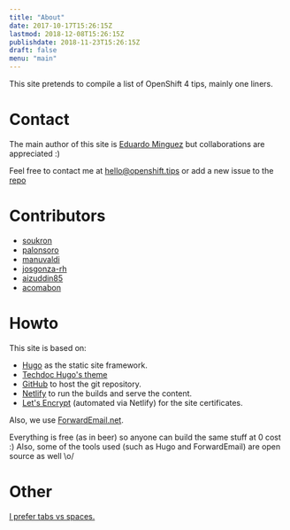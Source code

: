 ```yaml
---
title: "About"
date: 2017-10-17T15:26:15Z
lastmod: 2018-12-08T15:26:15Z
publishdate: 2018-11-23T15:26:15Z
draft: false
menu: "main"
---
```


This site pretends to compile a list of OpenShift 4 tips, mainly one liners.

# Contact

The main author of this site is [Eduardo Minguez](https://eduardominguez.es) but
collaborations are appreciated :)

Feel free to contact me at <hello@openshift.tips> or add a new issue to the
[repo](https://github.com/openshifttips/web/issues/new)

# Contributors

* [soukron](https://github.com/openshifttips/web/commits?author=soukron)
* [palonsoro](https://github.com/openshifttips/web/commits?author=palonsoro)
* [manuvaldi](https://github.com/openshifttips/web/commits?author=manuvaldi)
* [josgonza-rh](https://github.com/openshifttips/web/commits?author=josgonza-rh)
* [aizuddin85](https://github.com/openshifttips/web/commits?author=aizuddin85)
* [acomabon](https://github.com/openshifttips/web/commits?author=acomabon)

# Howto

This site is based on:

* [Hugo](https://gohugo.io) as the static site framework.
* [Techdoc Hugo's theme](https://themes.gohugo.io/hugo-theme-techdoc/)
* [GitHub](https://github.com/openshifttips/web) to host the git repository.
* [Netlify](https://www.netlify.com) to run the builds and serve the content.
* [Let's Encrypt](https://letsencrypt.org) (automated via Netlify) for the site certificates.

Also, we use [ForwardEmail.net](https://forwardemail.net/).

Everything is free (as in beer) so anyone can build the same stuff at 0 cost :)
Also, some of the tools used (such as Hugo and ForwardEmail) are open source as
well \o/

# Other

[I prefer tabs vs spaces.](https://www.reddit.com/r/javascript/comments/c8drjo/nobody_talks_about_the_real_reason_to_use_tabs/)
